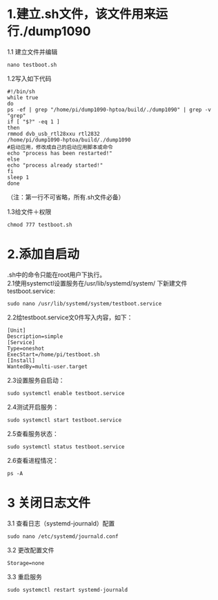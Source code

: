 # 1.建立.sh文件，该文件用来运行./dump1090

1.1 建立文件并编辑 
```shell
nano testboot.sh
```
1.2写入如下代码
```shell   
#!/bin/sh
while true
do
ps -ef | grep "/home/pi/dump1090-hptoa/build/./dump1090" | grep -v "grep"
if [ "$?" -eq 1 ]
then
rmmod dvb_usb_rtl28xxu rtl2832
/home/pi/dump1090-hptoa/build/./dump1090
#启动应用，修改成自己的启动应用脚本或命令
echo "process has been restarted!"
else
echo "process already started!"
fi
sleep 1
done  
```  
（注：第一行不可省略，所有.sh文件必备）

1.3给文件＋权限
```shell
chmod 777 testboot.sh
```
# 2.添加自启动
.sh中的命令只能在root用户下执行。     
2.1使用systemctl设置服务在/usr/lib/systemd/system/ 下新建文件testboot.service:
```shell
sudo nano /usr/lib/systemd/system/testboot.service
```
2.2给testboot.service文0件写入内容，如下：
```shell
[Unit]
Description=simple
[Service]
Type=oneshot
ExecStart=/home/pi/testboot.sh
[Install]
WantedBy=multi-user.target
```
2.3设置服务自启动：
```shell
sudo systemctl enable testboot.service
```
2.4测试开启服务：
```shell
sudo systemctl start testboot.service
```
2.5查看服务状态：
```shell
sudo systemctl status testboot.service
```
2.6查看进程情况：
```shell
ps -A
```
# 3 关闭日志文件
3.1 查看日志（systemd-journald）配置
```shell
sudo nano /etc/systemd/journald.conf
```
3.2 更改配置文件
```shell
Storage=none
```
3.3 重启服务
```shell
sudo systemctl restart systemd-journald
```
